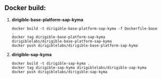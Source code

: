 ## Docker build:

1. **dirigible-base-platform-sap-kyma**
    ```
    docker build -t dirigible-base-platform-sap-kyma -f Dockerfile-base .
    docker tag dirigible-base-platform-sap-kyma dirigiblelabs/dirigible-base-platform-sap-kyma
    docker push dirigiblelabs/dirigible-base-platform-sap-kyma
    ```

1. **dirigible-sap-kyma**
    ```
    docker build -t dirigible-sap-kyma .
    docker tag dirigible-sap-kyma dirigiblelabs/dirigible-sap-kyma
    docker push dirigiblelabs/dirigible-sap-kyma
    ```